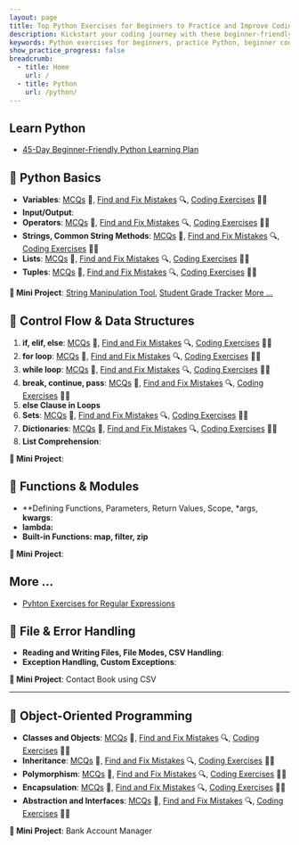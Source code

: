 ```yaml
---
layout: page
title: Top Python Exercises for Beginners to Practice and Improve Coding Skills
description: Kickstart your coding journey with these beginner-friendly Python exercises. Practice Python with real examples and coding challenges designed to boost your programming confidence.
keywords: Python exercises for beginners, practice Python, beginner coding exercises, Python coding challenges, learn Python basics
show_practice_progress: false
breadcrumb:
  - title: Home
    url: /
  - title: Python
    url: /python/
---
```


## Learn Python

- [45-Day Beginner-Friendly Python Learning Plan](../lesson-plans/45-days-beginners-friendly-python.md)

## 📅 Python Basics

- **Variables**: [MCQs](../docs/variables/practice-and-progress/mcqs-variables.md) 📝, [Find and Fix Mistakes](../docs/variables/practice-and-progress/find-fix-mistakes-variables.md) 🔍, [Coding Exercises](../docs/variables/practice-and-progress/exercises-variables.md) 🏋️‍♂️
- **Input/Output**:
- **Operators**: [MCQs](../docs/operators/practice-and-progress/mcqs-operators.md) 📝, [Find and Fix Mistakes](../docs/operators/practice-and-progress/find-fix-mistakes-operators.md) 🔍, [Coding Exercises](../docs/operators/practice-and-progress/exercises-operators.md) 🏋️‍♂️
- **Strings, Common String Methods**: [MCQs](../docs/strings/practice-and-progress/mcqs-strings.md) 📝, [Find and Fix Mistakes](../docs/strings/practice-and-progress/find-fix-mistakes-strings.md) 🔍, [Coding Exercises](../docs/strings/practice-and-progress/exercises-strings.md) 🏋️‍♂️
- **Lists**: [MCQs](../docs/lists/practice-and-progress/mcqs-lists.md) 📝, [Find and Fix Mistakes](../docs/lists/practice-and-progress/find-fix-mistakes-lists.md) 🔍, [Coding Exercises](../docs/lists/practice-and-progress/exercises-lists.md) 🏋️‍♂️
- **Tuples**: [MCQs](../docs/tuples/practice-and-progress/mcqs-tuples.md) 📝, [Find and Fix Mistakes](../docs/tuples/practice-and-progress/find-fix-mistakes-tuples.md) 🔍, [Coding Exercises](../docs/tuples/practice-and-progress/exercises-tuples.md) 🏋️‍♂️

**🔧 Mini Project**: [String Manipulation Tool](../mini-projects/index.md#string-manipulation-tool), [Student Grade Tracker](../mini-projects/student-grade-tracker-python-mini-project.md) [More ...](../mini-projects/)

## 📅 Control Flow & Data Structures

1. **if, elif, else**: [MCQs](../docs/if-elif-else/practice-and-progress/mcqs-if-elif-else.md) 📝, [Find and Fix Mistakes](../docs/if-elif-else/practice-and-progress/find-fix-mistakes-if-elif-else.md) 🔍, [Coding Exercises](../docs/if-elif-else/practice-and-progress/exercises-if-elif-else.md) 🏋️‍♂️
2. **for loop**: [MCQs](../docs/loops-for/practice-and-progress/mcqs-loops-for.md) 📝, [Find and Fix Mistakes](../docs/loops-for/practice-and-progress/find-fix-mistakes-loops-for.md) 🔍, [Coding Exercises](../docs/loops-for/practice-and-progress/exercises-loops-for.md) 🏋️‍♂️
3. **while loop**: [MCQs](../docs/loops-while/practice-and-progress/mcqs-loops-while.md) 📝, [Find and Fix Mistakes](../docs/loops-while/practice-and-progress/find-fix-mistakes-loops-while.md) 🔍, [Coding Exercises](../docs/loops-while/practice-and-progress/exercises-loops-while.md) 🏋️‍♂️
4. **break, continue, pass**: [MCQs](../docs/loop-control-statements/practice-and-progress/mcqs-loop-control-statements.md) 📝, [Find and Fix Mistakes](../docs/loop-control-statements/practice-and-progress/find-fix-mistakes-loop-control-statements.md) 🔍, [Coding Exercises](../docs/loop-control-statements/practice-and-progress/exercises-loop-control-statements.md) 🏋️‍♂️
5. **else Clause in Loops**
6. **Sets**: [MCQs](../docs/sets/practice-and-progress/mcqs-sets.md) 📝, [Find and Fix Mistakes](../docs/sets/practice-and-progress/find-fix-mistakes-sets.md) 🔍, [Coding Exercises](../docs/sets/practice-and-progress/exercises-sets.md) 🏋️‍♂️
7. **Dictionaries**: [MCQs](../docs/dictionaries/practice-and-progress/mcqs-dictionaries.md) 📝, [Find and Fix Mistakes](../docs/dictionaries/practice-and-progress/find-fix-mistakes-dictionaries.md) 🔍, [Coding Exercises](../docs/dictionaries/practice-and-progress/exercises-dictionaries.md) 🏋️‍♂️
8. **List Comprehension**: 

**🔧 Mini Project**:

## 📅 Functions & Modules

- **Defining Functions, Parameters, Return Values, Scope, *args, **kwargs**: 
- **lambda:**
- **Built-in Functions: map, filter, zip**

**🔧 Mini Project**:

## More ...
- [Pyhton Exercises for Regular Expressions](regular-expressions-python.md)

<script async src="https://pagead2.googlesyndication.com/pagead/js/adsbygoogle.js?client=ca-pub-1602443888929206"
     crossorigin="anonymous"></script>
<ins class="adsbygoogle"
     style="display:block"
     data-ad-format="autorelaxed"
     data-ad-client="ca-pub-1602443888929206"
     data-ad-slot="7879511511"></ins>
<script>
     (adsbygoogle = window.adsbygoogle || []).push({});
</script>

## 📅 File & Error Handling

- **Reading and Writing Files, File Modes, CSV Handling**: 
- **Exception Handling, Custom Exceptions**: 

**🔧 Mini Project**: Contact Book using CSV

---

## 📅 Object-Oriented Programming

- **Classes and Objects**: [MCQs](../docs/classes/practice-and-progress/mcqs-classes.md) 📝, [Find and Fix Mistakes](../docs/classes/practice-and-progress/find-fix-mistakes-classes.md) 🔍, [Coding Exercises](../docs/classes/practice-and-progress/exercises-classes.md) 🏋️‍♂️
- **Inheritance**: [MCQs](../docs/oop-inheritance/practice-and-progress/mcqs-oop-inheritance.md) 📝, [Find and Fix Mistakes](../docs/oop-inheritance/practice-and-progress/find-fix-mistakes-oop-inheritance.md) 🔍, [Coding Exercises](../docs/oop-inheritance/practice-and-progress/exercises-oop-inheritance.md) 🏋️‍♂️
- **Polymorphism**: [MCQs](../docs/oop-polymorphism/practice-and-progress/mcqs-oop-polymorphism.md) 📝, [Find and Fix Mistakes](../docs/oop-polymorphism/practice-and-progress/find-fix-mistakes-oop-polymorphism.md) 🔍, [Coding Exercises](../docs/oop-polymorphism/practice-and-progress/exercises-oop-polymorphism.md) 🏋️‍♂️
- **Encapsulation**: [MCQs](../docs/oop-encapsulation/practice-and-progress/mcqs-oop-encapsulation.md) 📝, [Find and Fix Mistakes](../docs/oop-encapsulation/practice-and-progress/find-fix-mistakes-oop-encapsulation.md) 🔍, [Coding Exercises](../docs/oop-encapsulation/practice-and-progress/exercises-oop-encapsulation.md) 🏋️‍♂️
- **Abstraction and Interfaces**: [MCQs](../docs/oop-abstraction/practice-and-progress/mcqs-oop-abstraction.md) 📝, [Find and Fix Mistakes](../docs/oop-abstraction/practice-and-progress/find-fix-mistakes-oop-abstraction.md) 🔍, [Coding Exercises](../docs/oop-abstraction/practice-and-progress/exercises-oop-abstraction.md) 🏋️‍♂️

**🔧 Mini Project**: Bank Account Manager

